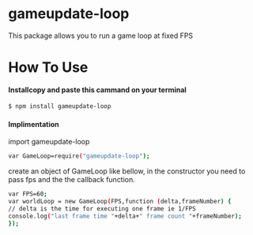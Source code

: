 
# gameupdate-loop
This package allows you to run a game loop at fixed FPS

# How To Use
#### Installcopy and paste this cammand on your terminal
```sh
$ npm install gameupdate-loop
```
#### Implimentation
import gameupdate-loop
```sh
var GameLoop=require("gameupdate-loop");
```
create an object of GameLoop like bellow, in the constructor you need to pass fps and the the callback function.
```sh
var FPS=60;
var worldLoop = new GameLoop(FPS,function (delta,frameNumber) {
// delta is the time for executing one frame ie 1/FPS
console.log("last frame time "+delta+" frame count "+frameNumber);
});
```
